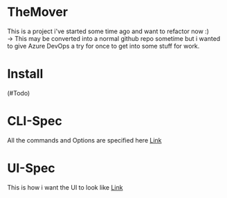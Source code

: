 # TheMover

This is a project i've started some time ago and want to refactor now :)  
-> This may be converted into a normal github repo sometime but i wanted to give Azure DevOps a try for once to get into some stuff for work.  

# Install

(#Todo)

# CLI-Spec

All the commands and Options are specified here [Link](./documentation/CLI-Spec.md)  

# UI-Spec

This is how i want the UI to look like [Link](./documentation/UI-Spec.md)  